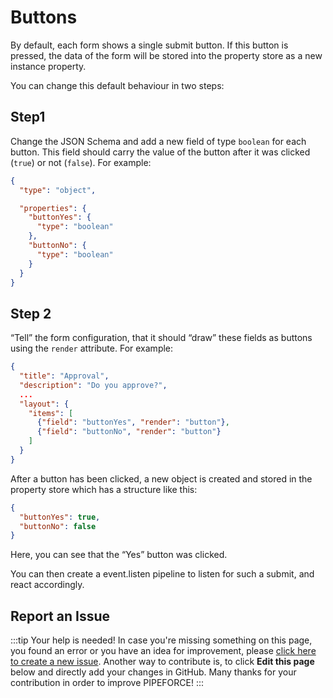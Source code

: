 # Buttons

By default, each form shows a single submit button. If this button is pressed, the data of the form will be stored into the property store as a new instance property.

You can change this default behaviour in two steps:

## Step1

Change the JSON Schema and add a new field of type `boolean` for each button. This field should carry the value of the button after it was clicked (`true`) or not (`false`). For example:

```json
{
  "type": "object",

  "properties": {
    "buttonYes": {
      "type": "boolean"
    },
    "buttonNo": {
      "type": "boolean"
    } 
  }
}
```

## Step 2

“Tell” the form configuration, that it should “draw” these fields as buttons using the `render` attribute. For example:

```json
{
  "title": "Approval",
  "description": "Do you approve?",  
  ...
  "layout": {
    "items": [      
      {"field": "buttonYes", "render": "button"},      
      {"field": "buttonNo", "render": "button"}
    ]
  }
}
```

After a button has been clicked, a new object is created and stored in the property store which has a structure like this:

```json
{
  "buttonYes": true,
  "buttonNo": false
}
```

Here, you can see that the “Yes” button was clicked.

You can then create a event.listen pipeline to listen for such a submit, and react accordingly.

## Report an Issue
:::tip Your help is needed!
In case you're missing something on this page, you found an error or you have an idea for improvement, please [click here to create a new issue](https://github.com/pipeforce/pipeforce.github.io/issues). Another way to contribute is, to click **Edit this page** below and directly add your changes in GitHub. Many thanks for your contribution in order to improve PIPEFORCE!
:::